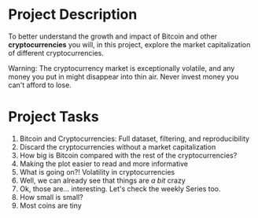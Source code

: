 # Project Description
To better understand the growth and impact of Bitcoin and other **cryptocurrencies** you will, in this project, explore the market capitalization of different cryptocurrencies.

Warning: The cryptocurrency market is exceptionally volatile, and any money you put in might disappear into thin air. Never invest money you can't afford to lose.

# Project Tasks
1. Bitcoin and Cryptocurrencies: Full dataset, filtering, and reproducibility
2. Discard the cryptocurrencies without a market capitalization
3. How big is Bitcoin compared with the rest of the cryptocurrencies?
4. Making the plot easier to read and more informative
5. What is going on?! Volatility in cryptocurrencies
6. Well, we can already see that things are *a bit* crazy
7. Ok, those are... interesting. Let's check the weekly Series too.
8. How small is small?
9. Most coins are tiny
